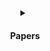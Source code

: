 <details align="center">
<summary><h4 align='center'>Papers</h4><br></summary>
  <samp>
<p>Papers WebApp uses Pexel api have all the features that are essential to be a wallpapers website.
</p>
  </samp>

<details align="center">
<summary><h4 align='center'>Screenshots</h4><br></summary>
  <samp>

  </samp>
</details>
